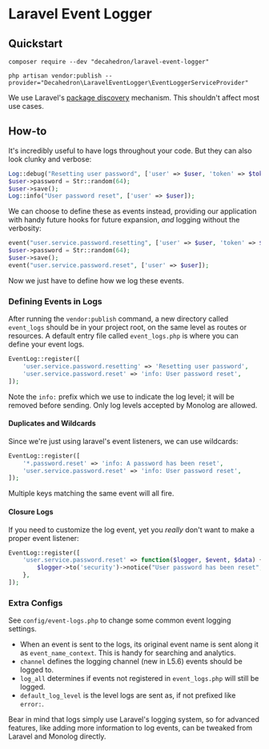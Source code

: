 # Laravel Event Logger

## Quickstart

`composer require --dev "decahedron/laravel-event-logger"`

`php artisan vendor:publish --provider="Decahedron\LaravelEventLogger\EventLoggerServiceProvider"`

We use Laravel's [package discovery](https://laravel.com/docs/5.5/packages#package-discovery) 
mechanism. This shouldn't affect most use cases.

## How-to

It's incredibly useful to have logs throughout your code. But they can also look clunky and verbose:

```php
Log::debug("Resetting user password", ['user' => $user, 'token' => $token]);
$user->password = Str::random(64);
$user->save();
Log::info("User password reset", ['user' => $user]);
```

We can choose to define these as events instead, providing our application with handy future hooks for future expansion,
_and_ logging without the verbosity:

```php
event("user.service.password.resetting", ['user' => $user, 'token' => $token]);
$user->password = Str::random(64);
$user->save();
event("user.service.password.reset", ['user' => $user]);
```

Now we just have to define how we log these events.

### Defining Events in Logs

After running the `vendor:publish` command, a new directory called `event_logs` should be in your project root, on the
same level as routes or resources. A default entry file called `event_logs.php` is where you can define your event logs.

```php
EventLog::register([
    'user.service.password.resetting' => 'Resetting user password',
    'user.service.password.reset' => 'info: User password reset',
]);
``` 

Note the `info:` prefix which we use to indicate the log level; it will be removed before sending. Only log levels 
accepted by Monolog are allowed.

#### Duplicates and Wildcards

Since we're just using laravel's event listeners, we can use wildcards:

```php
EventLog::register([
    '*.password.reset' => 'info: A password has been reset',
    'user.service.password.reset' => 'info: User password reset',
]);
```

Multiple keys matching the same event will all fire.

#### Closure Logs

If you need to customize the log event, yet you _really_ don't want to make a proper event listener:

```php
EventLog::register([
    'user.service.password.reset' => function($logger, $event, $data) {
        $logger->to('security')->notice("User password has been reset", $data + ['_event' => $event]);
    },
]);
```

### Extra Configs

See `config/event-logs.php` to change some common event logging settings.

- When an event is sent to the logs, its original event name is sent along it as `event_name_context`. This is handy
for searching and analytics.
- `channel` defines the logging channel (new in L5.6) events should be logged to.
- `log_all` determines if events not registered in `event_logs.php` will still be logged.
- `default_log_level` is the level logs are sent as, if not prefixed like `error:`.

Bear in mind that logs simply use Laravel's logging system, so for advanced features, like adding more information to
log events, can be tweaked from Laravel and Monolog directly.